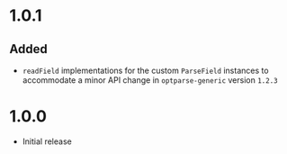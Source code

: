 # 1.0.1

## Added
- `readField` implementations for the custom `ParseField` instances to
  accommodate a minor API change in `optparse-generic` version `1.2.3`

# 1.0.0

- Initial release
